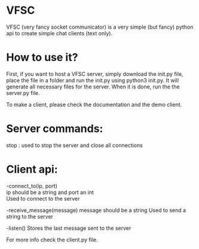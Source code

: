 # VFSC
VFSC (very fancy socket communicator) is a very simple (but fancy) python api to create simple chat clients (text only). 

# How to use it?

First, if you want to host a VFSC server, simply download the init.py file, place the file in a folder and run the init.py using python3 init.py. It will generate all necessary files for the server. When it is done, run the the server.py file.

To make a client, please check the documentation and the demo client.

# Server commands:

stop : used to stop the server and close all connections

# Client api:

-connect_to(ip, port)  
ip should be a string and port an int   
Used to connect to the server

-receive_message(message)
message should be a string
Used to send a string to the server

-listen()
Stores the last message sent to the server

For more info check the client.py file.
